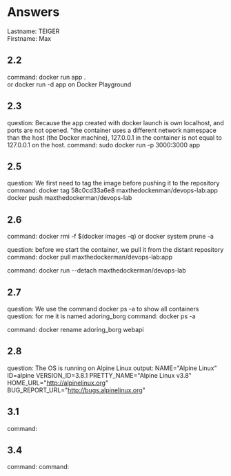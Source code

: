 # Answers

Lastname: TEIGER 	
Firstname: Max

## 2.2
command: docker run app .      
or       docker run -d app    on Docker Playground

## 2.3
question: Because the app created with docker launch is own localhost, and ports are not opened. "the container uses a different network namespace than the host (the Docker machine), 127.0.0.1 in the container is not equal to 127.0.0.1 on the host. 
command: sudo docker run -p 3000:3000 app 

## 2.5
question: We first need to tag the image before pushing it to the repository 
command: docker tag 58c0cd33a6e8 maxthedockenman/devops-lab:app
docker push maxthedockerman/devops-lab

## 2.6
command: docker rmi -f $(docker images -q)
or docker system prune -a

question: before we start the container, we pull it from the distant repository 
command: docker pull maxthedockerman/devops-lab:app

command: docker run --detach maxthedockerman/devops-lab

## 2.7
question: We use the command docker ps -a to show all containers
question: for me it is named adoring_borg
command: docker ps -a

command: docker rename adoring_borg webapi

## 2.8
question: The OS is running on Alpine Linux
output: NAME="Alpine Linux"
ID=alpine
VERSION_ID=3.8.1
PRETTY_NAME="Alpine Linux v3.8"
HOME_URL="http://alpinelinux.org"
BUG_REPORT_URL="http://bugs.alpinelinux.org"

## 3.1
command:

## 3.4
command:
command:
